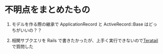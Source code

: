 # 不明点をまとめたもの

1. モデルを作る際の継承で ApplicationRecord と ActiveRecord::Base はどっちがいいの？？

1. 相関サブクエリを Rails で書きたかったが、上手く実行できないので[Teratail](https://teratail.com/questions/286751?modal=q-comp)で質問した
